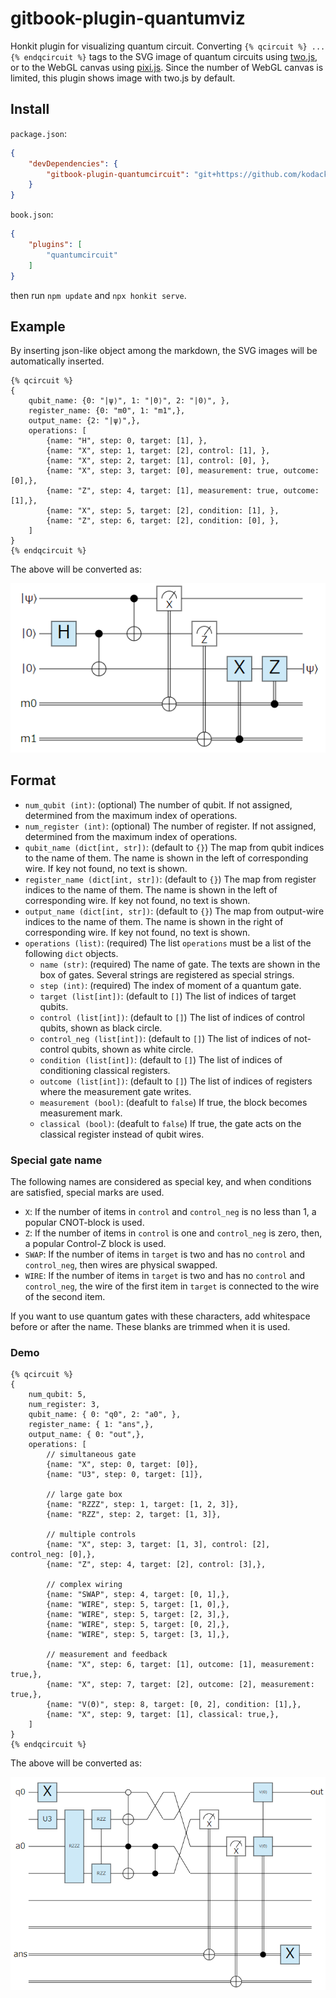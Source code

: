 # gitbook-plugin-quantumviz
Honkit plugin for visualizing quantum circuit.
Converting `{% qcircuit %} ... {% endqcircuit %}` tags to the SVG image of quantum circuits using [two.js](https://two.js.org/), or to the WebGL canvas using [pixi.js](https://pixijs.com/). Since the number of WebGL canvas is limited, this plugin shows image with two.js by default.

## Install

`package.json`:

```json
{
    "devDependencies": {
        "gitbook-plugin-quantumcircuit": "git+https://github.com/kodack64/gitbook-plugin-quantumcircuit",
    }
}
```

`book.json`:

```json
{
	"plugins": [
		"quantumcircuit"
	]
}
```

then run `npm update` and `npx honkit serve`.

## Example

By inserting json-like object among the markdown, the SVG images will be automatically inserted.

```
{% qcircuit %}
{
    qubit_name: {0: "|ψ⟩", 1: "|0⟩", 2: "|0⟩", },
    register_name: {0: "m0", 1: "m1",},
    output_name: {2: "|ψ⟩",},
    operations: [
        {name: "H", step: 0, target: [1], }, 
        {name: "X", step: 1, target: [2], control: [1], }, 
        {name: "X", step: 2, target: [1], control: [0], }, 
        {name: "X", step: 3, target: [0], measurement: true, outcome: [0],}, 
        {name: "Z", step: 4, target: [1], measurement: true, outcome: [1],}, 
        {name: "X", step: 5, target: [2], condition: [1], }, 
        {name: "Z", step: 6, target: [2], condition: [0], }, 
    ]
}
{% endqcircuit %}
```

The above will be converted as:

<img src="./example/bell.png"/>


## Format

- `num_qubit (int)`: (optional) The number of qubit. If not assigned, determined from the maximum index of operations.
- `num_register (int)`: (optional) The number of register. If not assigned, determined from the maximum index of operations.
- `qubit_name (dict[int, str])`: (default to `{}`) The map from qubit indices to the name of them. The name is shown in the left of corresponding wire. If key not found, no text is shown.
- `register_name (dict[int, str])`: (default to `{}`) The map from register indices to the name of them. The name is shown in the left of corresponding wire. If key not found, no text is shown.
- `output_name (dict[int, str])`: (default to `{}`) The map from output-wire indices to the name of them. The name is shown in the right of corresponding wire. If key not found, no text is shown.
- `operations (list)`: (required) The list `operations` must be a list of the following `dict` objects.
  - `name (str)`: (required) The name of gate. The texts are shown in the box of gates. Several strings are registered as special strings.
  - `step (int)`: (required) The index of moment of a quantum gate.
  - `target (list[int])`: (default to `[]`) The list of indices of target qubits.
  - `control (list[int])`: (default to `[]`) The list of indices of control qubits, shown as black circle.
  - `control_neg (list[int])`: (default to `[]`) The list of indices of not-control qubits, shown as white circle.
  - `condition (list[int])`: (default to `[]`) The list of indices of conditioning classical registers.
  - `outcome (list[int])`: (default to `[]`) The list of indices of registers where the measurement gate writes.
  - `measurement (bool)`: (deafult to `false`) If true, the block becomes measurement mark.
  - `classical (bool)`: (deafult to `false`) If true, the gate acts on the classical register instead of qubit wires.

### Special gate name

The following names are considered as special key, and when conditions are satisfied, special marks are used.

- `X`: If the number of items in `control` and `control_neg` is no less than 1, a popular CNOT-block is used.
- `Z`: If the number of items in `control` is one and `control_neg` is zero, then, a popular Control-Z block is used.
- `SWAP`: If the number of items in `target` is two and has no `control` and `control_neg`, then wires are physical swapped.
- `WIRE`: If the number of items in `target` is two and has no `control` and `control_neg`, the wire of the first item in `target` is connected to the wire of the second item. 

If you want to use quantum gates with these characters, add whitespace before or after the name. These blanks are trimmed when it is used.

### Demo

```
{% qcircuit %}
{
    num_qubit: 5,
    num_register: 3,
    qubit_name: { 0: "q0", 2: "a0", },
    register_name: { 1: "ans",},
    output_name: { 0: "out",},
    operations: [
        // simultaneous gate
        {name: "X", step: 0, target: [0]}, 
        {name: "U3", step: 0, target: [1]}, 

        // large gate box
        {name: "RZZZ", step: 1, target: [1, 2, 3]}, 
        {name: "RZZ", step: 2, target: [1, 3]}, 

        // multiple controls
        {name: "X", step: 3, target: [1, 3], control: [2], control_neg: [0],}, 
        {name: "Z", step: 4, target: [2], control: [3],}, 

        // complex wiring
        {name: "SWAP", step: 4, target: [0, 1],}, 
        {name: "WIRE", step: 5, target: [1, 0],}, 
        {name: "WIRE", step: 5, target: [2, 3],}, 
        {name: "WIRE", step: 5, target: [0, 2],}, 
        {name: "WIRE", step: 5, target: [3, 1],}, 

        // measurement and feedback
        {name: "X", step: 6, target: [1], outcome: [1], measurement: true,}, 
        {name: "X", step: 7, target: [2], outcome: [2], measurement: true,}, 
        {name: "V(Θ)", step: 8, target: [0, 2], condition: [1],}, 
        {name: "X", step: 9, target: [1], classical: true,}, 
    ]
}
{% endqcircuit %}
```

The above will be converted as:

<img src="./example/random.png"/>
